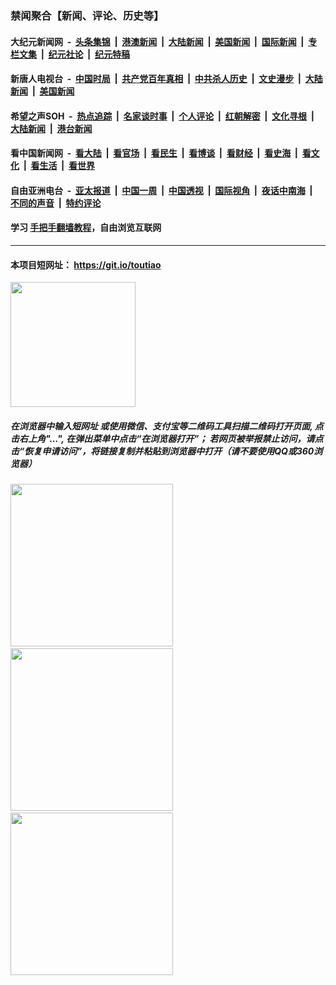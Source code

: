 ### 禁闻聚合【新闻、评论、历史等】

#### 大纪元新闻网 &nbsp;-&nbsp; [头条集锦](indexes/E头条集锦.md?t=02122333) &nbsp;|&nbsp; [港澳新闻](indexes/E港澳新闻.md?t=02122333)  &nbsp;|&nbsp; [大陆新闻](indexes/E大陆新闻.md?t=02122333) &nbsp;|&nbsp; [美国新闻](indexes/E美国新闻.md?t=02122333) &nbsp;|&nbsp; [国际新闻](indexes/E国际新闻.md?t=02122333) &nbsp;|&nbsp; [专栏文集](indexes/E专栏文集.md?t=02122333) &nbsp;|&nbsp; [纪元社论](indexes/E纪元社论.md?t=02122333) &nbsp;|&nbsp; [纪元特稿](indexes/E纪元特稿.md?t=02122333) 

#### 新唐人电视台 &nbsp;-&nbsp; [中国时局](indexes/N中国时局.md?t=02122333) &nbsp;|&nbsp; [共产党百年真相](indexes/N共产党百年真相.md?t=02122333) &nbsp;|&nbsp; [中共杀人历史](indexes/N中共杀人历史.md?t=02122333) &nbsp;|&nbsp; [文史漫步](indexes/N文史漫步.md?t=02122333) &nbsp;|&nbsp; [大陆新闻](indexes/N大陆新闻.md?t=02122333) &nbsp;|&nbsp; [美国新闻](indexes/N美国新闻.md?t=02122333)

#### 希望之声SOH &nbsp;-&nbsp; [热点追踪](indexes/H热点追踪.md?t=02122333) &nbsp;|&nbsp; [名家谈时事](indexes/H名家谈时事.md?t=02122333) &nbsp;|&nbsp; [个人评论](indexes/H个人评论.md?t=02122333)  &nbsp;|&nbsp; [红朝解密](indexes/H红朝解密.md?t=02122333) &nbsp;|&nbsp; [文化寻根](indexes/H文化寻根.md?t=02122333) &nbsp;|&nbsp; [大陆新闻](indexes/H大陆新闻.md?t=02122333) &nbsp;|&nbsp; [港台新闻](indexes/H港台新闻.md?t=02122333)

#### 看中国新闻网 &nbsp;-&nbsp; [看大陆](indexes/S看大陆.md?t=02122333) &nbsp;|&nbsp; [看官场](indexes/S看官场.md?t=02122333) &nbsp;|&nbsp; [看民生](indexes/S看民生.md?t=02122333)  &nbsp;|&nbsp; [看博谈](indexes/S看博谈.md?t=02122333) &nbsp;|&nbsp; [看财经](indexes/S看财经.md?t=02122333) &nbsp;|&nbsp; [看史海](indexes/S看史海.md?t=02122333) &nbsp;|&nbsp; [看文化](indexes/S看文化.md?t=02122333) &nbsp;|&nbsp; [看生活](indexes/S看生活.md?t=02122333) &nbsp;|&nbsp; [看世界](indexes/S看世界.md?t=02122333)

#### 自由亚洲电台 &nbsp;-&nbsp; [亚太报道](indexes/R亚太报道.md?t=02122333) &nbsp;|&nbsp; [中国一周](indexes/R中国一周.md?t=02122333) &nbsp;|&nbsp; [中国透视](indexes/R中国透视.md?t=02122333)  &nbsp;|&nbsp; [国际视角](indexes/R国际视角.md?t=02122333) &nbsp;|&nbsp; [夜话中南海](indexes/R夜话中南海.md?t=02122333) &nbsp;|&nbsp; [不同的声音](indexes/R不同的声音.md?t=02122333) &nbsp;|&nbsp; [特约评论](indexes/R特约评论.md?t=02122333)

#### 学习 [手把手翻墙教程](https://github.com/gfw-breaker/guides/wiki)，自由浏览互联网

----

#### 本项目短网址： https://git.io/toutiao
<img src="https://raw.githubusercontent.com/gfw-breaker/banned-news/master/scripts/img/qr.png" width="200px"/>  

##### 在浏览器中输入短网址 或使用微信、支付宝等二维码工具扫描二维码打开页面, 点击右上角"...", 在弹出菜单中点击“在浏览器打开”； 若网页被举报禁止访问，请点击“恢复申请访问”，将链接复制并粘贴到浏览器中打开（请不要使用QQ或360浏览器）

<img src="https://raw.githubusercontent.com/gfw-breaker/banned-news/master/scripts/img/1.png" width="260px"/> &nbsp; <img src="https://raw.githubusercontent.com/gfw-breaker/banned-news/master/scripts/img/2.png" width="260px"/> &nbsp; <img src="https://raw.githubusercontent.com/gfw-breaker/banned-news/master/scripts/img/3.png" width="260px"/>
